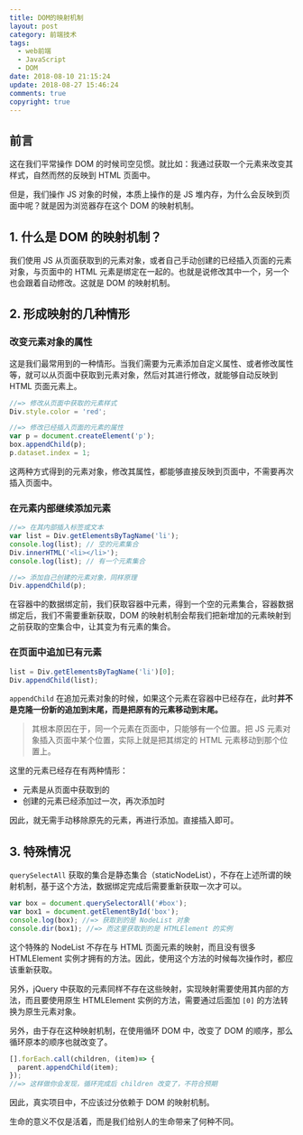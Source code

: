 ```yaml
---
title: DOM的映射机制
layout: post
category: 前端技术
tags: 
  - web前端
  - JavaScript
  - DOM
date: 2018-08-10 21:15:24
update: 2018-08-27 15:46:24
comments: true
copyright: true
---
```


## 前言
这在我们平常操作 DOM 的时候司空见惯。就比如：我通过获取一个元素来改变其样式，自然而然的反映到 HTML 页面中。

但是，我们操作 JS 对象的时候，本质上操作的是 JS 堆内存，为什么会反映到页面中呢？就是因为浏览器存在这个 DOM 的映射机制。

<!-- more -->

## 1. 什么是 DOM 的映射机制？
我们使用 JS 从页面获取到的元素对象，或者自己手动创建的已经插入页面的元素对象，与页面中的 HTML 元素是绑定在一起的。也就是说修改其中一个，另一个也会跟着自动修改。这就是 DOM 的映射机制。

## 2. 形成映射的几种情形

### 改变元素对象的属性
这是我们最常用到的一种情形。当我们需要为元素添加自定义属性、或者修改属性等，就可以从页面中获取到元素对象，然后对其进行修改，就能够自动反映到 HTML 页面元素上。
``` javascript
//=> 修改从页面中获取的元素样式
Div.style.color = 'red';

//=> 修改已经插入页面的元素的属性
var p = document.createElement('p');
box.appendChild(p);
p.dataset.index = 1;
```
这两种方式得到的元素对象，修改其属性，都能够直接反映到页面中，不需要再次插入页面中。

### 在元素内部继续添加元素
``` javascript
//=> 在其内部插入标签或文本
var list = Div.getElementsByTagName('li');
console.log(list); // 空的元素集合
Div.innerHTML('<li></li>');
console.log(list); // 有一个元素集合

//=> 添加自己创建的元素对象，同样原理
Div.appendChild(p);
```
在容器中的数据绑定前，我们获取容器中元素，得到一个空的元素集合，容器数据绑定后，我们不需要重新获取，DOM 的映射机制会帮我们把新增加的元素映射到之前获取的空集合中，让其变为有元素的集合。

### 在页面中追加已有元素
``` javascript
list = Div.getElementsByTagName('li')[0];
Div.appendChild(list);
```
`appendChild` 在追加元素对象的时候，如果这个元素在容器中已经存在，此时**并不是克隆一份新的追加到末尾，而是把原有的元素移动到末尾。**

> 其根本原因在于，同一个元素在页面中，只能够有一个位置。把 JS 元素对象插入页面中某个位置，实际上就是把其绑定的 HTML 元素移动到那个位置上。
   
这里的元素已经存在有两种情形：
- 元素是从页面中获取到的
- 创建的元素已经添加过一次，再次添加时

因此，就无需手动移除原先的元素，再进行添加。直接插入即可。

## 3. 特殊情况
`querySelectAll` 获取的集合是静态集合（staticNodeList），不存在上述所谓的映射机制，基于这个方法，数据绑定完成后需要重新获取一次才可以。
``` javascript
var box = document.querySelectorAll('#box');
var box1 = document.getElementById('box');
console.log(box); //=> 获取到的是 NodeList 对象
console.dir(box1); //=> 而这里获取到的是 HTMLElement 的实例
```

这个特殊的 NodeList 不存在与 HTML 页面元素的映射，而且没有很多 HTMLElement 实例才拥有的方法。因此，使用这个方法的时候每次操作时，都应该重新获取。

另外，jQuery 中获取的元素同样不存在这些映射，实现映射需要使用其内部的方法，而且要使用原生 HTMLElement 实例的方法，需要通过后面加 `[0]` 的方法转换为原生元素对象。


另外，由于存在这种映射机制，在使用循环 DOM 中，改变了 DOM 的顺序，那么循环原本的顺序也就改变了。
``` javascript
[].forEach.call(children, (item)=> {
  parent.appendChild(item);
});
//=> 这样做你会发现，循环完成后 children 改变了，不符合预期
```

因此，真实项目中，不应该过分依赖于 DOM 的映射机制。

<Quote>生命的意义不仅是活着，而是我们给别人的生命带来了何种不同。</Quote>
